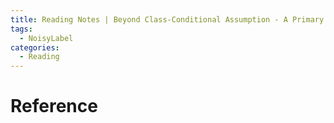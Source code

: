 ```yaml
---
title: Reading Notes | Beyond Class-Conditional Assumption - A Primary Attempt to Combat Instance-Dependent Label Noise
tags:
  - NoisyLabel
categories:
  - Reading
---
```




# Reference

